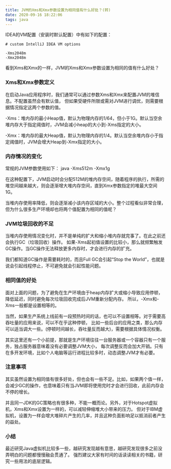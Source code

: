 ```yaml
---
title: JVM的Xms和Xmx参数设置为相同值有什么好处？(转)
date: 2020-09-16 18:22:06
tags: java
---
```


IDEA的VM配置（安装时默认配置）中有如下的配置：
```
# custom IntelliJ IDEA VM options

-Xms2048m
-Xmx2048m
```

看到Xms和Xmx的一样，JVM的Xms和Xmx参数设置为相同的值有什么好处？

### Xms和Xmx参数定义
在启动Java应用程序时，我们通常可以通过参数Xms和Xmx来配置JVM的堆信息。不配置虽然会有默认值，
但如果受硬件所限或需对JVM进行调优，则需要根据情况指定这两个参数的值。

-Xms：堆内存的最小Heap值，默认为物理内存的1/64，但小于1G。默认当空余堆内存大于指定阈值时，JVM会减小heap的大小到-Xms指定的大小。

-Xmx：堆内存的最大Heap值，默认为物理内存的1/4。默认当空余堆内存小于指定阈值时，JVM会增大Heap到-Xmx指定的大小。

### 内存情况的变化
常规的JVM参数使用如下：
java -Xms512m -Xmx1g

在这种配置下，JVM启动时会分配512M的堆内存空间，随着程序的执行，所需的堆空间越来越大，则会逐渐增大堆内存空间，直到Xmx参数指定的堆最大空间1G。

当堆内存使用率降低，则会逐渐减小该内存区域的大小。整个过程看似非常合理，但为什么很多生产环境却也将两个值配置为相同的值呢？

### JVM垃圾回收的不足

当堆内存使用情况变化时，并不是单纯的扩大和缩小堆内存就完事了。在此之前还会执行GC（垃圾回收）操作。
如果-Xms起初值设置的比较小，那么就频繁触发GC操作。当GC操作无法释放更多内存时，才会进行内存的扩充。

我们都知道GC操作是需要耗时的，而且Full GC会引起“Stop the World”，也就是说会引起线程停止，不可避免就会引起性能问题。

### 相同值的好处
面对上面的问题，为了避免在生产环境由于heap内存扩大或缩小导致应用停顿，降低延迟，同时避免每次垃圾回收完成后JVM重新分配内存。
所以，-Xmx和-Xms一般都是设置相等的。

当然，如果生产系统上线前有一段预热时间的话，也可以不设置相等。对于需要高吞吐量的应用来说，可以不在乎这种停顿，
比如一些后台的应用之类，那么内存可以适当调大一些。(停顿时间越长，吞吐量反而越大)，需要根据具体情况权衡。


其实这里还有一个小前提，那就是生产环境往往一台服务器或一个容器只有一个服务，独占服务器意味着没有必要调整JVM大小，
每次调整反而会加大开销。只有在多开发环境，比如个人电脑等运行进程比较多时，动态调整JVM才有必要。


### 注意事项
其实虽然设置为相同值有很多好处，但也会有一些不足。比如，如果两个值一样，会减少GC的操作，也意味着只有当JVM即将使用完时才会进行回收，此前内存会不停的增长。

并且同一JDK的GC策略也有很多种，不能一概而论。另外，对于Hotspot虚拟机，Xms和Xmx设置为一样的，可以减轻伸缩堆大小带来的压力。
但对于IBM虚拟机，设置为一样会增大堆碎片产生的几率，并且这种负面影响足以抵消前者产生的益处。

### 小结
最近研究Java虚拟机比较多一些，越研究发现越有意思，越研究发现很多之前没弄明白的问题都慢慢融会贯通了。
强烈建议大家有时间的话读读相关的书籍，研究一些用法的底层逻辑。
